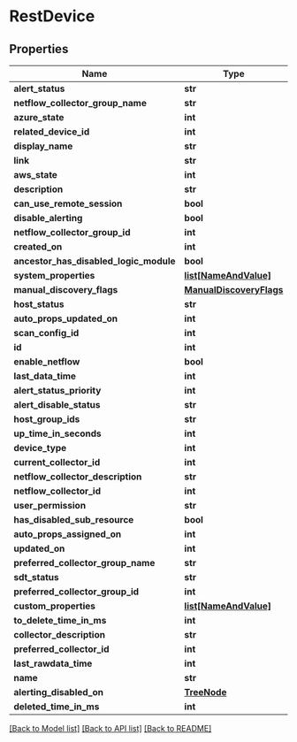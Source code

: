 # RestDevice

## Properties
Name | Type | Description | Notes
------------ | ------------- | ------------- | -------------
**alert_status** | **str** |  | [optional] 
**netflow_collector_group_name** | **str** |  | [optional] 
**azure_state** | **int** |  | [optional] 
**related_device_id** | **int** |  | [optional] 
**display_name** | **str** |  | 
**link** | **str** |  | [optional] 
**aws_state** | **int** |  | [optional] 
**description** | **str** |  | [optional] 
**can_use_remote_session** | **bool** |  | [optional] 
**disable_alerting** | **bool** |  | [optional] 
**netflow_collector_group_id** | **int** |  | [optional] 
**created_on** | **int** |  | [optional] 
**ancestor_has_disabled_logic_module** | **bool** |  | [optional] 
**system_properties** | [**list[NameAndValue]**](NameAndValue.md) |  | [optional] 
**manual_discovery_flags** | [**ManualDiscoveryFlags**](ManualDiscoveryFlags.md) |  | [optional] 
**host_status** | **str** |  | [optional] 
**auto_props_updated_on** | **int** |  | [optional] 
**scan_config_id** | **int** |  | [optional] 
**id** | **int** |  | [optional] 
**enable_netflow** | **bool** |  | [optional] 
**last_data_time** | **int** |  | [optional] 
**alert_status_priority** | **int** |  | [optional] 
**alert_disable_status** | **str** |  | [optional] 
**host_group_ids** | **str** |  | 
**up_time_in_seconds** | **int** |  | [optional] 
**device_type** | **int** |  | [optional] 
**current_collector_id** | **int** |  | [optional] 
**netflow_collector_description** | **str** |  | [optional] 
**netflow_collector_id** | **int** |  | [optional] 
**user_permission** | **str** |  | [optional] 
**has_disabled_sub_resource** | **bool** |  | [optional] 
**auto_props_assigned_on** | **int** |  | [optional] 
**updated_on** | **int** |  | [optional] 
**preferred_collector_group_name** | **str** |  | [optional] 
**sdt_status** | **str** |  | [optional] 
**preferred_collector_group_id** | **int** |  | [optional] 
**custom_properties** | [**list[NameAndValue]**](NameAndValue.md) |  | [optional] 
**to_delete_time_in_ms** | **int** |  | [optional] 
**collector_description** | **str** |  | [optional] 
**preferred_collector_id** | **int** |  | 
**last_rawdata_time** | **int** |  | [optional] 
**name** | **str** |  | 
**alerting_disabled_on** | [**TreeNode**](TreeNode.md) |  | [optional] 
**deleted_time_in_ms** | **int** |  | [optional] 

[[Back to Model list]](../README.md#documentation-for-models) [[Back to API list]](../README.md#documentation-for-api-endpoints) [[Back to README]](../README.md)


